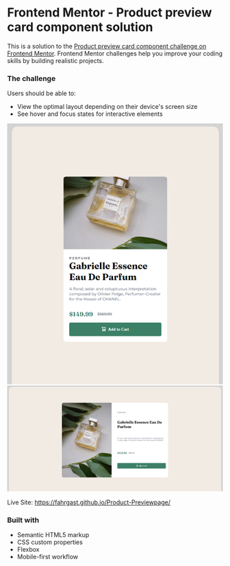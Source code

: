 # Frontend Mentor - Product preview card component solution

This is a solution to the [Product preview card component challenge on Frontend Mentor](https://www.frontendmentor.io/challenges/product-preview-card-component-GO7UmttRfa). Frontend Mentor challenges help you improve your coding skills by building realistic projects. 

### The challenge

Users should be able to:

- View the optimal layout depending on their device's screen size
- See hover and focus states for interactive elements

![](./solution-screenshots/Mobile.png)
![](./solution-screenshots/desktop.png)

Live Site: https://fahrgast.github.io/Product-Previewpage/

### Built with

- Semantic HTML5 markup
- CSS custom properties
- Flexbox
- Mobile-first workflow



